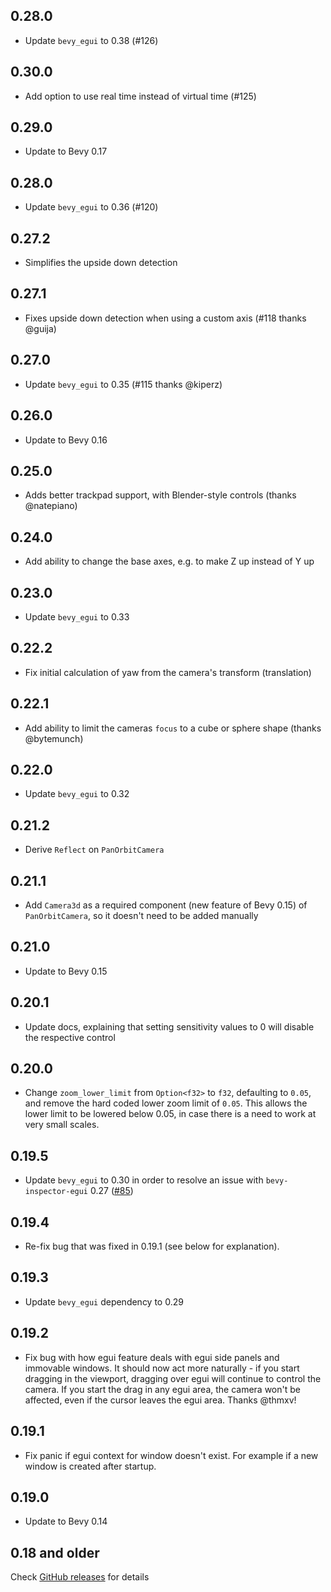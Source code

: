 ## 0.28.0

- Update `bevy_egui` to 0.38 (#126)

## 0.30.0

- Add option to use real time instead of virtual time (#125)

## 0.29.0

- Update to Bevy 0.17

## 0.28.0

- Update `bevy_egui` to 0.36 (#120)

## 0.27.2

- Simplifies the upside down detection

## 0.27.1

- Fixes upside down detection when using a custom axis (#118 thanks @guija)

## 0.27.0

- Update `bevy_egui` to 0.35 (#115 thanks @kiperz)

## 0.26.0

- Update to Bevy 0.16

## 0.25.0

- Adds better trackpad support, with Blender-style controls (thanks @natepiano)

## 0.24.0

- Add ability to change the base axes, e.g. to make Z up instead of Y up

## 0.23.0

- Update `bevy_egui` to 0.33

## 0.22.2

- Fix initial calculation of yaw from the camera's transform (translation)

## 0.22.1

- Add ability to limit the cameras `focus` to a cube or sphere shape (thanks @bytemunch)

## 0.22.0

- Update `bevy_egui` to 0.32

## 0.21.2

- Derive `Reflect` on `PanOrbitCamera`

## 0.21.1

- Add `Camera3d` as a required component (new feature of Bevy 0.15) of `PanOrbitCamera`, so it doesn't need to be added
  manually

## 0.21.0

- Update to Bevy 0.15

## 0.20.1

- Update docs, explaining that setting sensitivity values to 0 will disable the respective control

## 0.20.0

- Change `zoom_lower_limit` from `Option<f32>` to `f32`, defaulting to `0.05`, and remove the hard coded lower zoom
  limit of `0.05`.
  This allows the lower limit to be lowered below 0.05, in case there is a need to work at very small scales.

## 0.19.5

- Update `bevy_egui` to 0.30 in order to resolve an issue with `bevy-inspector-egui`
  0.27 ([#85](https://github.com/Plonq/bevy_panorbit_camera/pull/85))

## 0.19.4

- Re-fix bug that was fixed in 0.19.1 (see below for explanation).

## 0.19.3

- Update `bevy_egui` dependency to 0.29

## 0.19.2

- Fix bug with how egui feature deals with egui side panels and immovable windows. It should now act more
  naturally - if you start dragging in the viewport, dragging over egui will continue to control the camera.
  If you start the drag in any egui area, the camera won't be affected, even if the cursor leaves the egui area.
  Thanks @thmxv!

## 0.19.1

- Fix panic if egui context for window doesn't exist. For example if a new window is created after startup.

## 0.19.0

- Update to Bevy 0.14

## 0.18 and older

Check [GitHub releases](https://github.com/Plonq/bevy_panorbit_camera/releases) for details
